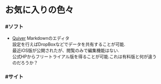 # お気に入りの色々

### #ソフト
- [Quiver](http://happenapps.com/#quiver)
		Markdownのエディタ  
		設定を行えばDropBoxなどでデータを共有することが可能.  
		最近iOS版が公開されたが、閲覧のみで編集機能はない.  
		公式HPからフリートライアル版を得ることが可能.これは有料版と何が違うのだろうか？  


### #サイト


